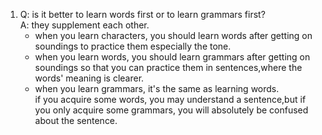 1. Q: is it better to learn words first or to learn grammars first?  
   A: they supplement each other.
   - when you learn characters, you should learn words after getting on soundings to practice them especially the tone.
   - when you learn words, you should learn grammars after getting on soundings so that you can practice them in sentences,where the words' meaning is clearer.
   - when you learn grammars, it's the same as learning words.  
if you acquire some words, you may understand a sentence,but if you only acquire some grammars, you will absolutely be confused about the sentence.